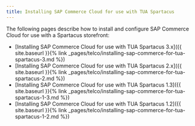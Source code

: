 ```yaml
---
title: Installing SAP Commerce Cloud for use with TUA Spartacus
---
```


The following pages describe how to install and configure SAP Commerce Cloud for use with a Spartacus storefront:

- [Installing SAP Commerce Cloud for use with TUA Spartacus 3.x]({{ site.baseurl }}{% link _pages/telco/installing-sap-commerce-for-tua-spartacus-3.md %})
- [Installing SAP Commerce Cloud for use with TUA Spartacus 2.x]({{ site.baseurl }}{% link _pages/telco/installing-sap-commerce-for-tua-spartacus-2.md %})
- [Installing SAP Commerce Cloud for use with TUA Spartacus 1.3]({{ site.baseurl }}{% link _pages/telco/installing-sap-commerce-for-tua-spartacus-1-3.md %})
- [Installing SAP Commerce Cloud for use with TUA Spartacus 1.2]({{ site.baseurl }}{% link _pages/telco/installing-sap-commerce-for-tua-spartacus-1-2.md %})